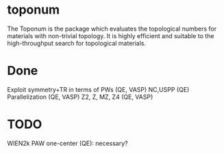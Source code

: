 # toponum
The Toponum is the package which evaluates the topological numbers for materials with non-trivial topology. It is highly efficient and suitable to the high-throughput search for topological materials.

# Done
 Exploit symmetry+TR in terms of PWs (QE, VASP)
 NC,USPP (QE)
 Parallelization (QE, VASP)
 Z2, Z, MZ, Z4 (QE, VASP)
 
# TODO
 WIEN2k
 PAW one-center (QE): necessary?
